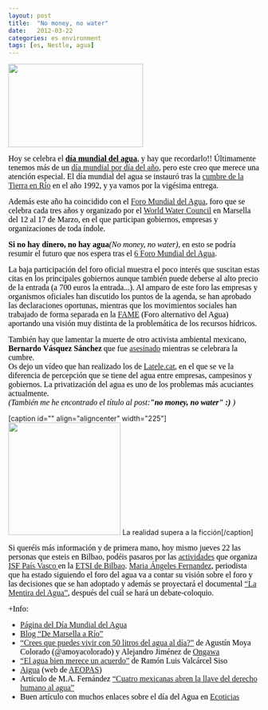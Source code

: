 ```yaml
---
layout: post
title:  "No money, no water"
date:   2012-03-22
categories: es environment
tags: [es, Nestle, agua]
---
```

<p><a href="http://www.unwater.org/worldwaterday/index_es.html"><img class="alignleft  wp-image-599" title="No money, No water" src="http://izaroblog.files.wordpress.com/2012/03/wwd2012_logo_es21.jpg?w=300" alt="" width="270" height="167"></a></p>
<p><span style="color:#000000;"><span style="font-family:Ubuntu;"><span style="font-size:medium;">Hoy se celebra el <a href="http://www.unwater.org/worldwaterday/index_es.html" target="_blank"><span style="color:#000000;"><span style="font-family:Ubuntu;"><span style="font-size:medium;"><strong>día mundial del agua</strong></span></span></span></a><span style="color:#000000;"><span style="font-family:Ubuntu;"><span style="font-size:medium;">, y hay que recordarlo!! Últimamente tenemos más de un <a href="http://es.wikipedia.org/wiki/Anexo:Día_Internacional" target="_blank">día mundial por día del año</a>, pero este creo que merece una atención especial. El día mundial del agua se instauró tras la <a href="http://es.wikipedia.org/wiki/Cumbre_de_la_Tierra_de_Río_de_Janeiro" target="_blank">cumbre de la Tierra en Río</a> en el año 1992, y ya vamos por la vigésima entrega.</span></span></span></span></span></span></p>
<p><span style="color:#000000;"><span style="font-family:Ubuntu;"><span style="font-size:medium;">Además este año ha coincidido con el <a href="http://en.wikipedia.org/wiki/World_Water_Forum" target="_blank">Foro Mundial del Agua</a>, foro que se celebra cada tres años y organizado por el <a href="http://www.worldwatercouncil.org/" target="_blank">World Water Council</a> en Marsella del 12 al 17 de Marzo, en el que participan gobiernos, empresas y organizaciones de toda índole.</span></span></span></p>
<p style="text-align:left;"><strong><span style="color:#000000;"><span style="font-family:Ubuntu;"><span style="font-size:medium;">Si no hay dinero, no hay agua</span></span></span></strong><em><span style="color:#000000;"><span style="font-family:Ubuntu;"><span style="font-size:medium;">(</span></span></span></em><em><span style="color:#000000;"><span style="font-family:Ubuntu;"><span style="font-size:medium;">No money, no water</span></span></span></em><em><span style="color:#000000;"><span style="font-family:Ubuntu;"><span style="font-size:medium;">), </span></span></span></em><span style="color:#000000;"><span style="font-family:Ubuntu;"><span style="font-size:medium;">en esto se podría resumir el futuro que nos espera tras el <a href="http://www.worldwaterforum6.org/en/" target="_blank">6 Foro Mundial del Agua</a>.</span></span></span></p>
<p><span style="color:#000000;"><span style="font-family:Ubuntu;"><span style="font-size:medium;">La baja participación del foro oficial muestra el poco interés que suscitan estas citas en los principales gobiernos aunque también puede deberse al alto precio de la entrada (a 700 euros la entrada...). Al amparo de este foro las empresas y organismos oficiales han discutido los puntos de la agenda, se han aprobado las declaraciones oportunas, mientras que los movimientos sociales han trabajado de forma separada en la </span><a style="font-size:medium;font-family:Ubuntu;" href="http://www.fame2012.org/es/" target="_blank">FAME</a><span style="font-size:medium;font-family:Ubuntu;">&nbsp;(Foro alternativo del Agua) aportando una visión muy distinta de la problemática de los recursos hídricos.</span></span></span></p>
<p><span style="color:#000000;"><span style="font-family:Ubuntu;"><span style="font-size:medium;">También hay que lamentar la muerte de otro activista ambiental mexicano, <strong>Bernardo Vásquez Sánchez</strong> que fue <a title="Asesinato" href="http://h20marsellario.wordpress.com/2012/03/16/asesinan-al-activista-ambiental-mexicano-bernardo-vasquez-sanchez/" target="_blank">asesinado</a> mientras se celebrara la cumbre.<br>
Os dejo un vídeo que han realizado los de <a title="La tele" href="http://www.latele.cat/" target="_blank">Latele.cat</a>, en el que se ve la diferencia de percepción que se tiene del agua entre empresas, campesinos y gobiernos. La privatización del agua es uno de los problemas más acuciantes actualmente.<br>
<em>(También me he encontrado el título al post:</em><strong><em>"no money, no water" :) </em></strong><em>)</em></span></span></span></p>
<p>[caption id="" align="aligncenter" width="225"]<a href="http://www.latele.cat/aigua/truth-stranger-fiction-la-realidad-esta-superando-la-ficcion-help-translateayuda-en-la-traducc"><img src="https://encrypted-tbn0.google.com/images?q=tbn:ANd9GcRp4yI7_BfmpgJrqp_8wA-S1-6QUJgPKxvq0ED5CVcdJvdJnEhIhw" alt="" width="225" height="225"></a> La realidad supera a la ficción[/caption]</p>
<p><span style="color:#000000;"><span style="font-family:Ubuntu;"><span style="font-size:medium;">Si queréis más información y de primera mano, hoy mismo jueves 22 las personas que esteis en Bilbao, podéis pasaros por las <a href="http://euskadi.isf.es/menu_otros/noticias.php?$sesion_idioma=1&amp;$codigo=19104">actividades</a> que organiza<a href="http://euskadi.isf.es/home/index.php"> ISF País Vasco </a>en la <a href="http://www.ingeniaritza-bilbao.ehu.es/p224-content/es/contenidos/centro/cesi_ubicacion/es_ubicacio/plano_escuela.html">ETSI de Bilbao</a>. <a title="MA" href="http://www.desplazados.org/sobre-nosotros/" target="_blank">Maria Ángeles Fernandez</a>, periodista que ha estado siguiendo el foro del agua va a contar su visión sobre el foro y las decisiones que se han adoptado y además se proyectará el documental <a href="http://h20marsellario.wordpress.com/2012/03/15/la-mentira-del-agua-se-estrena-en-el-foro-alternativo-de-marsella/">“La Mentira del Agua”</a><span style="font-size:medium;font-family:Ubuntu;">, después del cuál se hará un debate-coloquio.</span></span></span></span></p>
<p><span style="color:#000000;"><span style="font-family:Ubuntu;"><span style="font-size:medium;">+Info:</span></span></span></p>
<ul>
<li><span style="color:#000000;"><span style="font-family:'Ubuntu';"><span style="font-size:medium;"><a href="http://www.unwater.org/worldwaterday/index_es.html"><span style="font-family:Ubuntu;">Página del Día Mundial del Agua</span></a></span></span></span></li>
<li><span style="color:#000000;"><span style="font-family:'Ubuntu';"><span style="font-size:medium;"><a href="http://h20marsellario.wordpress.com/"><span style="font-family:Ubuntu;">Blog “De Marsella a Río”</span></a></span></span></span></li>
<li><span style="color:#000000;"><span style="font-family:'Ubuntu';"><span style="font-size:medium;"><a title="50 litros" href="http://blogs.elpais.com/3500-millones/2012/03/crees-que-puedes-vivir-con-50-litros-de-agua-al-dia.html" target="_blank">“Crees que puedes vivir con 50 litros del agua al día?”</a> de Agustín Moya Colorado (@amoyacolorado) y Alejandro Jiménez de <a title="Ongawa" href="http://www.ongawa.org/" target="_blank">Ongawa</a></span></span></span></li>
<li><span style="color:#000000;"><span style="font-family:'Ubuntu';"><span style="font-size:medium;"><a title="Acuerdo" href="http://elpais.com/elpais/2012/03/21/opinion/1332335816_517348.html" target="_blank">“El agua bien merece un acuerdo”</a> de Ramón Luis Valcárcel Siso</span></span></span></li>
<li><span style="color:#000000;"><span style="font-family:'Ubuntu Light';"><span style="font-size:medium;"><span style="font-family:Ubuntu;"><a href="http://agua.isf.es/">Aigua</a> (web de <a href="http://www.aeopas.org/">AEOPAS</a>)</span></span></span></span></li>
<li><span style="color:#000000;"><span style="font-family:'Ubuntu Light';"><span style="font-size:medium;"><span style="font-family:Ubuntu;">Artículo de M.A. Fernández <a href="http://periodismohumano.com/sociedad/salud/cuatro-mexicanas-abren-la-llave-del-derecho-humano-al-agua.html">“Cuatro mexicanas abren la llave del derecho humano al agua”</a></span></span></span></span></li>
<li><span style="color:#000000;"><span style="font-family:'Ubuntu Light';"><span style="font-size:medium;"><span style="font-family:Ubuntu;">Buen artículo con muchos enlaces sobre el día del Agua en <a href="http://www.ecoticias.com/naturaleza/63395/Dia-Mundial-Agua" target="_blank">Ecoticias</a></span></span></span></span></li>
</ul>